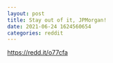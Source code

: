 ```yaml
--- 
layout: post 
title: Stay out of it, JPMorgan! 
date: 2021-06-24 1624560654 
categories: reddit 
--- 
```

https://redd.it/o77cfa